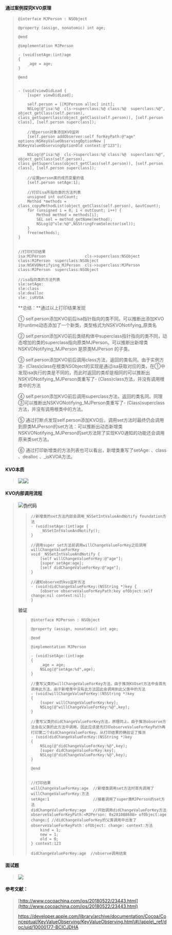 #### 

#### **通过案例探究KVO原理**

> ```
> @interface MJPerson : NSObject
>
> @property (assign, nonatomic) int age;
>
> @end
>
> @implementation MJPerson
>
> - (void)setAge:(int)age
> {
>     _age = age;
> }
>
> @end
>
>
> - (void)viewDidLoad {
>     [super viewDidLoad];
>     
>     self.person = [[MJPerson alloc] init];
>     NSLog(@"isa:%@  cls->superclass:%@ class:%@  superclass:%@", object_getClass(self.person), class_getSuperclass(object_getClass(self.person)), [self.person class], [self.person superclass]);
>     
>     //给person对象添加KVO监听
>     [self.person addObserver:self forKeyPath:@"age" options:NSKeyValueObservingOptionNew | NSKeyValueObservingOptionOld context:@"123"];
>     
>     NSLog(@"isa:%@  cls->superclass:%@ class:%@  superclass:%@", object_getClass(self.person), class_getSuperclass(object_getClass(self.person)), [self.person class], [self.person superclass]);
>     
>     //设置person类的成员变量的值
>     [self.person setAge:1];
>     
>     //打印isa所指向类的方法列表
>     unsigned int outCount;
>     Method *methods = class_copyMethodList(object_getClass(self.person), &outCount);
>     for (unsigned i = 0; i < outCount; i++) {
>         Method method = methods[i];
>         SEL sel = method_getName(method);
>         NSLog(@"sle:%@",NSStringFromSelector(sel));
>     }
>     free(methods);
> }
>
>
> //打印打印结果
> isa:MJPerson                 cls->superclass:NSObject class:MJPerson  superclass:NSObject
> isa:NSKVONotifying_MJPerson  cls->superclass:MJPerson class:MJPerson  superclass:NSObject
>
> //isa指向类的方法列表
> sle:setAge:
> sle:class
> sle:dealloc
> sle:_isKVOA
> ```
>
> **总结：**通过以上打印结果发现
>
> ① self.person添加KVO前后isa指针指向的类不同。可以推断出添加KVO时runtime动态添加了一个新类，类型格式为NSKVONotifying\_原类名
>
> ② self.person添加KVO前后类结构体中superclass指针指向的类不同，动态增加的类的superclass指向原类MJPerson。可以推断出新增类NSKVONotifying\_MJPerson 是原类MJPerson 的子类。
>
> ③ self.person添加KVO前后调用class方法，返回的类名同。由于实例方法- \(Class\)class在根类NSObject的实现是通过isa获取对应的类，在①中发现isa执行的类是不同的，而此时返回的类却是相同的可以推断出NSKVONotifying\_MJPerson类重写了- \(Class\)class方法，并没有调用根类中的方法
>
> ④ self.person添加KVO前后调用superclass方法，返回的类名同。同理③可以推断出NSKVONotifying\_MJPerson类重写了- \(Class\)superclass方法，并没有调用根类中的方法。
>
> ⑤ 通过打断点发现self.person添加KVO后，调用set方法时最终仍会调用到原类MJPerson的set方法：可以推断出动态新增类NSKVONotifying\_MJPerson的set方法除了实现KVO通知的功能还会调用原来类set方法。
>
> ⑥ 通过打印新增类的方法列表也可以看出，新增类重写了setAge: 、class 、dealloc 、\_isKVOA方法。

#### KVO本质

> ![](/assets/KVO01.png)![](/assets/KVO02.png)

#### KVO内部调用流程

> ![](/assets/KVO03.png)**伪代码**
>
> > ```
> > //新增类的set方法内部会调用_NSSetIntValueAndNotify foundation方法
> > - (void)setAge:(int)age {
> >     _NSSetIntValueAndNotify();
> > }
> >
> > //调用super set方法前调用willChangeValueForKey之后调用willChangeValueForKey
> > void _NSSetIntValueAndNotify {
> >     [self willChangeValueForKey:@"age"];
> >     [super setAge:age];
> >     [self didChangeValueForKey:@"age"];
> > }
> >  
> > //通知observe的kvo监听方法
> > - (void)didChangeValueForKey:(NSString *)key {
> >     [observe observeValueForKeyPath:key ofObject:self change:nil context:nil];
> > }
> > ```
>
> **验证**
>
> > ```
> > @interface MJPerson : NSObject
> >
> > @property (assign, nonatomic) int age;
> >
> > @end
> >
> > @implementation MJPerson
> >
> > - (void)setAge:(int)age
> > {
> >     _age = age;
> >     NSLog(@"setAge:%d",age);
> > }
> >
> > //重写父类的willChangeValueForKey方法，由于推测KVOset方法中会首先调用此方法，由于新增类中没有此方法因此会调用到此父类中的方法
> > - (void)willChangeValueForKey:(NSString *)key
> > {
> >     [super willChangeValueForKey:key];
> >     NSLog(@"willChangeValueForKey:%@",key);
> > }
> >
> > //重写父类的didChangeValueForKey方法，原理同上。由于推测observe方法会在父类的此方法中调用，因此应该是先打印observeValueForKeyPath再打印第二个didChangeValueForKey。从打印结果的确验证了推测
> > - (void)didChangeValueForKey:(NSString *)key
> > {
> >     NSLog(@"didChangeValueForKey:%@",key);
> >     [super didChangeValueForKey:key];
> >     NSLog(@"didChangeValueForKey:%@",key);
> > }
> >
> > @end
> >
> >
> > //打印结果
> > willChangeValueForKey:age  //新增类调用set方法时首先调用了willChangeValueForKey:方法
> > setAge:1                   //接着调用了super类MJPerson的set方法
> > didChangeValueForKey:age   //开始调用didChangeValueForKey方法
> > observeValueForKeyPath:<MJPerson: 0x281088680> ofObject:age change:{ //didChangeValueForKey的父类调用中出发了observeValueForKeyPath：ofObject: change: context:方法
> >     kind = 1;
> >     new = 1;
> >     old = 0;
> > } context:123
> >
> > didChangeValueForKey:age  //observe调用结束
> > ```

#### 

#### 

#### 

#### 面试题

> ![](/assets/KVO面试题.png)

#### 参考文献：

> [http://www.cocoachina.com/ios/20180522/23443.html](http://www.cocoachina.com/ios/20180522/23443.html)
>
> https://developer.apple.com/library/archive/documentation/Cocoa/Conceptual/KeyValueObserving/KeyValueObserving.html\#//apple\_ref/doc/uid/10000177-BCICJDHA




